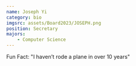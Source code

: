 ```yaml
---
name: Joseph Yi
category: bio
imgsrc: assets/Board2023/JOSEPH.png
position: Secretary
majors:
    - Computer Science
---
```


Fun Fact: "I haven’t rode a plane in over 10 years"
